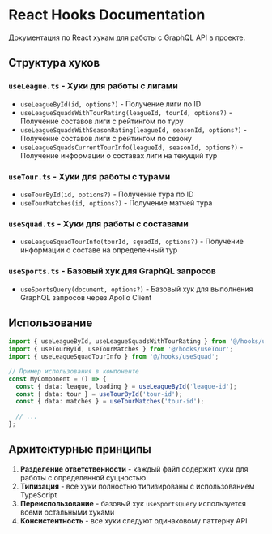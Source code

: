# React Hooks Documentation

Документация по React хукам для работы с GraphQL API в проекте.

## Структура хуков

### `useLeague.ts` - Хуки для работы с лигами

- `useLeagueById(id, options?)` - Получение лиги по ID
- `useLeagueSquadsWithTourRating(leagueId, tourId, options?)` - Получение составов лиги с рейтингом по туру
- `useLeagueSquadsWithSeasonRating(leagueId, seasonId, options?)` - Получение составов лиги с рейтингом по сезону
- `useLeagueSquadsCurrentTourInfo(leagueId, seasonId, options?)` - Получение информации о составах лиги на текущий тур

### `useTour.ts` - Хуки для работы с турами

- `useTourById(id, options?)` - Получение тура по ID
- `useTourMatches(id, options?)` - Получение матчей тура

### `useSquad.ts` - Хуки для работы с составами

- `useLeagueSquadTourInfo(tourId, squadId, options?)` - Получение информации о составе на определенный тур

### `useSports.ts` - Базовый хук для GraphQL запросов

- `useSportsQuery(document, options?)` - Базовый хук для выполнения GraphQL запросов через Apollo Client

## Использование

```typescript
import { useLeagueById, useLeagueSquadsWithTourRating } from '@/hooks/useLeague';
import { useTourById, useTourMatches } from '@/hooks/useTour';
import { useLeagueSquadTourInfo } from '@/hooks/useSquad';

// Пример использования в компоненте
const MyComponent = () => {
  const { data: league, loading } = useLeagueById('league-id');
  const { data: tour } = useTourById('tour-id');
  const { data: matches } = useTourMatches('tour-id');
  
  // ...
};
```

## Архитектурные принципы

1. **Разделение ответственности** - каждый файл содержит хуки для работы с определенной сущностью
2. **Типизация** - все хуки полностью типизированы с использованием TypeScript
3. **Переиспользование** - базовый хук `useSportsQuery` используется всеми остальными хуками
4. **Консистентность** - все хуки следуют одинаковому паттерну API
